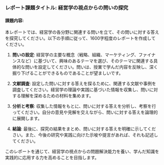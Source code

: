 ### レポート課題タイトル: 経営学の視点からの問いの探究

#### 課題内容:
本レポートでは、経営学の各分野に関連する問いを立て、その問いに対する答えを探究してください。以下の手順に従って、1600字程度のレポートを作成してください。

1. **問いの設定**: 経営学の主要な概念（戦略、組織、マーケティング、ファイナンスなど）に基づいて、興味のあるテーマを選び、そのテーマに関連する具体的な問いを設定してください。問いは、授業で学んだ内容を反映し、深く掘り下げることができるものであることが望ましいです。

2. **文献調査**: 設定した問いに対する答えを探るために、関連する文献や事例を調査してください。経営学の理論や実践に基づいた情報を収集し、問いに対する理解を深めるための材料を集めます。

3. **分析と考察**: 収集した情報をもとに、問いに対する答えを分析し、考察を行ってください。自分の意見や見解を交えながら、問いに対する答えを論理的に展開します。

4. **結論**: 最後に、探究の結果をまとめ、問いに対する答えを明確に示してください。また、今後の研究や実践に向けた示唆や提言があれば、それも記述してください。

このレポートを通じて、経営学の視点からの問題解決能力を養い、学んだ知識を実践的に応用する力を高めることを目指します。